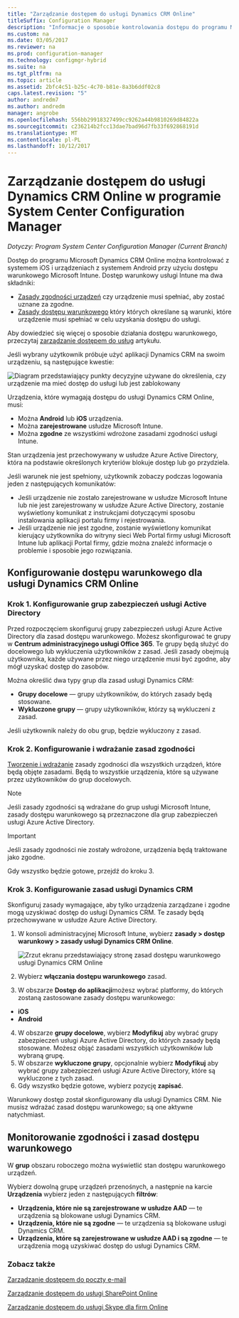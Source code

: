```yaml
---
title: "Zarządzanie dostępem do usługi Dynamics CRM Online"
titleSuffix: Configuration Manager
description: "Informacje o sposobie kontrolowania dostępu do programu Microsoft Dynamics CRM Online z urządzeń iOS i Android przy użyciu dostępu warunkowego Microsoft Intune."
ms.custom: na
ms.date: 03/05/2017
ms.reviewer: na
ms.prod: configuration-manager
ms.technology: configmgr-hybrid
ms.suite: na
ms.tgt_pltfrm: na
ms.topic: article
ms.assetid: 2bfc4c51-b25c-4c70-b81e-8a3b6ddf02c8
caps.latest.revision: "5"
author: andredm7
ms.author: andredm
manager: angrobe
ms.openlocfilehash: 556bb29918327499cc9262a44b9810269d84822a
ms.sourcegitcommit: c236214b2fcc13dae7bad96d7fb33f692868191d
ms.translationtype: MT
ms.contentlocale: pl-PL
ms.lasthandoff: 10/12/2017
---
```

# <a name="manage-dynamics-crm-online-access-in-system-center-configuration-manager"></a>Zarządzanie dostępem do usługi Dynamics CRM Online w programie System Center Configuration Manager

*Dotyczy: Program System Center Configuration Manager (Current Branch)*

Dostęp do programu Microsoft Dynamics CRM Online można kontrolować z systemem iOS i urządzeniach z systemem Android przy użyciu dostępu warunkowego Microsoft Intune.  Dostęp warunkowy usługi Intune ma dwa składniki:
* [Zasady zgodności urządzeń](../../protect/deploy-use/device-compliance-policies.md) czy urządzenie musi spełniać, aby zostać uznane za zgodne.
* [Zasady dostępu warunkowego](../../protect/deploy-use/manage-access-to-services.md) który których określane są warunki, które urządzenie musi spełniać w celu uzyskania dostępu do usługi.

Aby dowiedzieć się więcej o sposobie działania dostępu warunkowego, przeczytaj [zarządzanie dostępem do usług](../../protect/deploy-use/manage-access-to-services.md) artykułu.


Jeśli wybrany użytkownik próbuje użyć aplikacji Dynamics CRM na swoim urządzeniu, są następujące kwestie:

![Diagram przedstawiający punkty decyzyjne używane do określenia, czy urządzenie ma mieć dostęp do usługi lub jest zablokowany](media/mdm-ca-dynamics-crm-flow-diagram.png)

Urządzenia, które wymagają dostępu do usługi Dynamics CRM Online, musi:
* Można **Android** lub **iOS** urządzenia.
* Można **zarejestrowane** usłudze Microsoft Intune.
* Można **zgodne** ze wszystkimi wdrożone zasadami zgodności usługi Intune.

Stan urządzenia jest przechowywany w usłudze Azure Active Directory, która na podstawie określonych kryteriów blokuje dostęp lub go przydziela.

Jeśli warunek nie jest spełniony, użytkownik zobaczy podczas logowania jeden z następujących komunikatów:
* Jeśli urządzenie nie zostało zarejestrowane w usłudze Microsoft Intune lub nie jest zarejestrowany w usłudze Azure Active Directory, zostanie wyświetlony komunikat z instrukcjami dotyczącymi sposobu instalowania aplikacji portalu firmy i rejestrowania.
* Jeśli urządzenie nie jest zgodne, zostanie wyświetlony komunikat kierujący użytkownika do witryny sieci Web Portal firmy usługi Microsoft Intune lub aplikacji Portal firmy, gdzie można znaleźć informacje o problemie i sposobie jego rozwiązania.

## <a name="configure-conditional-access-for-dynamics-crm-online"></a>Konfigurowanie dostępu warunkowego dla usługi Dynamics CRM Online  
### <a name="step-1-configure-active-directory-security-groups"></a>Krok 1. Konfigurowanie grup zabezpieczeń usługi Active Directory

Przed rozpoczęciem skonfiguruj grupy zabezpieczeń usługi Azure Active Directory dla zasad dostępu warunkowego. Możesz skonfigurować te grupy w **Centrum administracyjnego usługi Office 365**. Te grupy będą służyć do docelowego lub wykluczenia użytkowników z zasad. Jeśli zasady obejmują użytkownika, każde używane przez niego urządzenie musi być zgodne, aby mógł uzyskać dostęp do zasobów.

Można określić dwa typy grup dla zasad usługi Dynamics CRM:
* **Grupy docelowe** — grupy użytkowników, do których zasady będą stosowane.
* **Wykluczone grupy** — grupy użytkowników, którzy są wykluczeni z zasad.

Jeśli użytkownik należy do obu grup, będzie wykluczony z zasad.

### <a name="step-2-configure-and-deploy-a-compliance-policy"></a>Krok 2. Konfigurowanie i wdrażanie zasad zgodności
[Tworzenie i wdrażanie](../../protect/deploy-use/device-compliance-policies.md) zasady zgodności dla wszystkich urządzeń, które będą objęte zasadami. Będą to wszystkie urządzenia, które są używane przez użytkowników do grup docelowych.

> [!NOTE]
> Jeśli zasady zgodności są wdrażane do grup usługi Microsoft Intune, zasady dostępu warunkowego są przeznaczone dla grup zabezpieczeń usługi Azure Active Directory.

> [!IMPORTANT]
> Jeśli zasady zgodności nie zostały wdrożone, urządzenia będą traktowane jako zgodne.

Gdy wszystko będzie gotowe, przejdź do kroku 3.
### <a name="step-3-configure-the-dynamics-crm-policy"></a>Krok 3. Konfigurowanie zasad usługi Dynamics CRM
Skonfiguruj zasady wymagające, aby tylko urządzenia zarządzane i zgodne mogą uzyskiwać dostęp do usługi Dynamics CRM. Te zasady będą przechowywane w usłudze Azure Active Directory.

1.  W konsoli administracyjnej Microsoft Intune, wybierz **zasady > dostęp warunkowy > zasady usługi Dynamics CRM Online**.

     ![Zrzut ekranu przedstawiający stronę zasad dostępu warunkowego usługi Dynamics CRM Online](media/mdm-ca-dynamics-crm-policy-configuration.png)

2.  Wybierz **włączania dostępu warunkowego** zasad.
3.  W obszarze **Dostęp do aplikacji**możesz wybrać platformy, do których zostaną zastosowane zasady dostępu warunkowego:
  * **iOS**
  * **Android**
4.  W obszarze **grupy docelowe**, wybierz **Modyfikuj** aby wybrać grupy zabezpieczeń usługi Azure Active Directory, do których zasady będą stosowane. Możesz objąć zasadami wszystkich użytkowników lub wybraną grupę.
5.  W obszarze **wykluczone grupy**, opcjonalnie wybierz **Modyfikuj** aby wybrać grupy zabezpieczeń usługi Azure Active Directory, które są wykluczone z tych zasad.
6.  Gdy wszystko będzie gotowe, wybierz pozycję **zapisać**.

Warunkowy dostęp został skonfigurowany dla usługi Dynamics CRM. Nie musisz wdrażać zasad dostępu warunkowego; są one aktywne natychmiast.
##  <a name="monitor-the-compliance-and-conditional-access-policies"></a>Monitorowanie zgodności i zasad dostępu warunkowego

W **grup** obszaru roboczego można wyświetlić stan dostępu warunkowego urządzeń.

Wybierz dowolną grupę urządzeń przenośnych, a następnie na karcie **Urządzenia** wybierz jeden z następujących **filtrów**:
* **Urządzenia, które nie są zarejestrowane w usłudze AAD** — te urządzenia są blokowane usługi Dynamics CRM.
* **Urządzenia, które nie są zgodne** — te urządzenia są blokowane usługi Dynamics CRM.
* **Urządzenia, które są zarejestrowane w usłudze AAD i są zgodne** — te urządzenia mogą uzyskiwać dostęp do usługi Dynamics CRM.

###  <a name="see-also"></a>Zobacz także
[Zarządzanie dostępem do poczty e-mail](../../protect/deploy-use/manage-email-access.md)

[Zarządzanie dostępem do usługi SharePoint Online](../../protect/deploy-use/manage-sharepoint-online-access.md)

[Zarządzanie dostępem do usługi Skype dla firm Online](../../protect/deploy-use/manage-skype-for-business-online-access.md)
